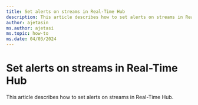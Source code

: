 ```yaml
---
title: Set alerts on streams in Real-Time Hub
description: This article describes how to set alerts on streams in Real-Time Hub.
author: ajetasin
ms.author: ajetasi
ms.topic: how-to
ms.date: 04/03/2024
---
```


# Set alerts on streams in Real-Time Hub
This article describes how to set alerts on streams in Real-Time Hub.
